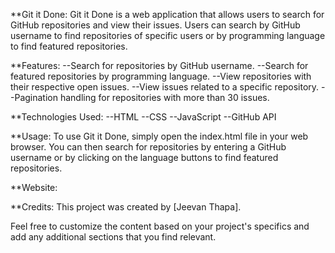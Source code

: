 **Git it Done:
Git it Done is a web application that allows users to search for GitHub repositories and view their issues. Users can search by GitHub username to find repositories of
specific users or by programming language to find featured repositories.

**Features:
--Search for repositories by GitHub username.
--Search for featured repositories by programming language.
--View repositories with their respective open issues.
--View issues related to a specific repository.
--Pagination handling for repositories with more than 30 issues.

**Technologies Used:
--HTML
--CSS
--JavaScript
--GitHub API

**Usage:
To use Git it Done, simply open the index.html file in your web browser. You can then search for repositories by entering a GitHub username or by clicking on the language buttons 
to find featured repositories.

**Website:


**Credits:
This project was created by [Jeevan Thapa].



Feel free to customize the content based on your project's specifics and add any additional sections that you find relevant.
